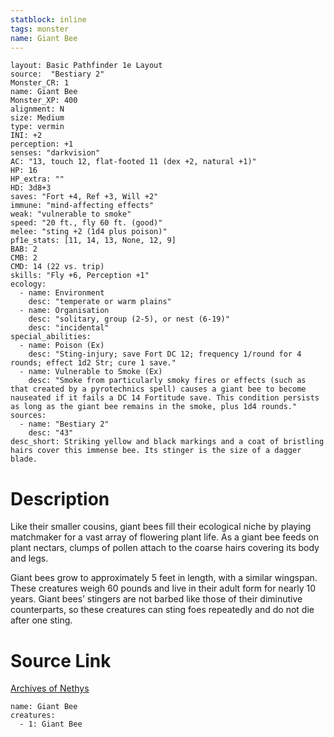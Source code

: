 ```yaml
---
statblock: inline
tags: monster
name: Giant Bee
---
```

```statblock
layout: Basic Pathfinder 1e Layout
source:  "Bestiary 2"
Monster_CR: 1
name: Giant Bee
Monster_XP: 400
alignment: N
size: Medium
type: vermin
INI: +2
perception: +1
senses: "darkvision"
AC: "13, touch 12, flat-footed 11 (dex +2, natural +1)"
HP: 16
HP_extra: ""
HD: 3d8+3
saves: "Fort +4, Ref +3, Will +2"
immune: "mind-affecting effects"
weak: "vulnerable to smoke"
speed: "20 ft., fly 60 ft. (good)"
melee: "sting +2 (1d4 plus poison)"
pf1e_stats: [11, 14, 13, None, 12, 9]
BAB: 2
CMB: 2
CMD: 14 (22 vs. trip)
skills: "Fly +6, Perception +1"
ecology:
  - name: Environment
    desc: "temperate or warm plains"
  - name: Organisation
    desc: "solitary, group (2-5), or nest (6-19)"
    desc: "incidental"
special_abilities:
  - name: Poison (Ex)
    desc: "Sting-injury; save Fort DC 12; frequency 1/round for 4 rounds; effect 1d2 Str; cure 1 save."
  - name: Vulnerable to Smoke (Ex)
    desc: "Smoke from particularly smoky fires or effects (such as that created by a pyrotechnics spell) causes a giant bee to become nauseated if it fails a DC 14 Fortitude save. This condition persists as long as the giant bee remains in the smoke, plus 1d4 rounds."
sources:
  - name: "Bestiary 2"
    desc: "43"
desc_short: Striking yellow and black markings and a coat of bristling hairs cover this immense bee. Its stinger is the size of a dagger blade. 
```
# Description
Like their smaller cousins, giant bees fill their ecological niche by playing matchmaker for a vast array of flowering plant life. As a giant bee feeds on plant nectars, clumps of pollen attach to the coarse hairs covering its body and legs. 

Giant bees grow to approximately 5 feet in length, with a similar wingspan. These creatures weigh 60 pounds and live in their adult form for nearly 10 years. Giant bees’ stingers are not barbed like those of their diminutive counterparts, so these creatures can sting foes repeatedly and do not die after one sting.
# Source Link
[Archives of Nethys](https://aonprd.com/MonsterDisplay.aspx?ItemName=Giant%20Bee)
```encounter-table
name: Giant Bee
creatures:
  - 1: Giant Bee
```
